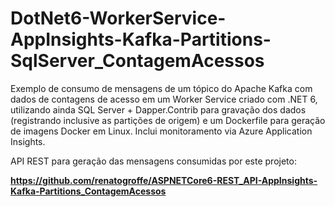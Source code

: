 # DotNet6-WorkerService-AppInsights-Kafka-Partitions-SqlServer_ContagemAcessos
Exemplo de consumo de mensagens de um tópico do Apache Kafka com dados de contagens de acesso em um Worker Service criado com .NET 6, utilizando ainda SQL Server + Dapper.Contrib para gravação dos dados (registrando inclusive as partições de origem) e um Dockerfile para geração de imagens Docker em Linux. Inclui monitoramento via Azure Application Insights.

API REST para geração das mensagens consumidas por este projeto:

**https://github.com/renatogroffe/ASPNETCore6-REST_API-AppInsights-Kafka-Partitions_ContagemAcessos**